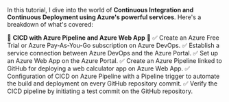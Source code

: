In this tutorial, I dive into the world of **Continuous Integration and Continuous Deployment using Azure's powerful services**. Here's a breakdown of what's covered:

🔧 **CICD with Azure Pipeline and Azure Web App** 🔧
✅ Create an Azure Free Trial or Azure Pay-As-You-Go subscription on Azure DevOps.
✅ Establish a service connection between Azure DevOps and the Azure Portal.
✅ Set up an Azure Web App on the Azure Portal.
✅ Create an Azure Pipeline linked to GitHub for deploying a web calculator app on Azure Web App.
✅ Configuration of CICD on Azure Pipeline with a Pipeline trigger to automate the build and deployment on every GitHub repository commit.
✅ Verify the CICD pipeline by initiating a test commit on the GitHub repository.
